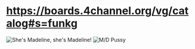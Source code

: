 # https://boards.4channel.org/vg/catalog#s=funkg
![She's Madeline, she's Madeline!](https://files.catbox.moe/lpz5zd.png)
![M/D Pussy](https://files.catbox.moe/2zzsim.png)